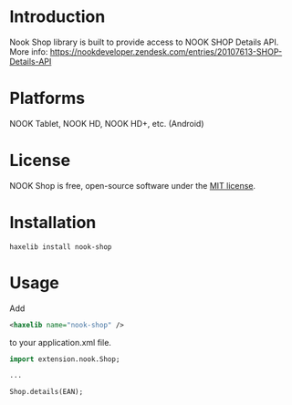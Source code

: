 Introduction
============

Nook Shop library is built to provide access to NOOK SHOP Details API.
More info: https://nookdeveloper.zendesk.com/entries/20107613-SHOP-Details-API


Platforms
=========
NOOK Tablet, NOOK HD, NOOK HD+, etc. (Android)


License
=======

NOOK Shop is free, open-source software under the [MIT license](LICENSE.md).


Installation
=======

```haxelib install nook-shop```

Usage
=======

Add
```xml
<haxelib name="nook-shop" />
```
to your application.xml file.

```haxe
import extension.nook.Shop;

...

Shop.details(EAN);
```
